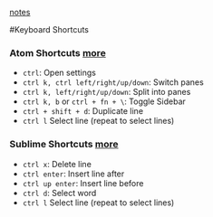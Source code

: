 [notes](notes.md)

#Keyboard Shortcuts

### Atom Shortcuts [more](http://bit.ly/24lIABu)
- `ctrl`: Open settings
- `ctrl k, ctrl left/right/up/down`:  Switch panes
- `ctrl k, left/right/up/down`: Split into panes
- `ctrl k, b` or `ctrl + fn + \`: Toggle Sidebar
- `ctrl + shift + d`: Duplicate line
- `ctrl l` Select line (repeat to select lines)

### Sublime Shortcuts [more](http://bit.ly/1YRfsfp)
- `ctrl x`: Delete line
- `ctrl enter`: Insert line after
- `ctrl up enter`: Insert line before
- `ctrl d`: Select word
- `ctrl l` Select line (repeat to select lines)
